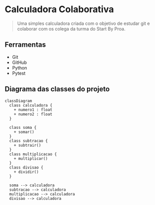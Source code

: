 # Calculadora Colaborativa
> Uma simples calculadora criada com o objetivo de estudar git e colaborar com os colega da turma do Start By Proa.

## Ferramentas
- Git
- GitHub
- Python
- Pytest

## Diagrama das classes do projeto
```mermaid
classDiagram
  class calculadora {
    + numero1 : float
    + numero2 : float
  }

  class soma {
    + somar()
  }
  class subtracao {
    + subtrair()
  }
  class multiplicacao {
    + multiplicar()
  }
  class divisao {
    + dividir()
  }

  soma --> calculadora
  subtracao --> calculadora
  multiplicacao --> calculadora
  divisao --> calculadora
```